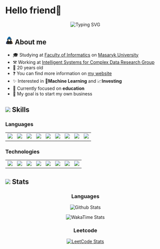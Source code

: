 # Hello friend👋

<div align="center">
<img src="https://readme-typing-svg.demolab.com?font=Kdam+Thmor+Pro&pause=1000&color=F75C00&center=true&random=false&width=435&lines=%F0%9F%A7%A0Mindset+%2B%F0%9F%92%AAGrindset;Always+up+for+a+challenge%F0%9F%98%8E;I'm+the+only+one+who+can+stop+me!;Living+in+the+cloud+%F0%9F%98%B6%E2%80%8D%F0%9F%8C%AB%EF%B8%8F" alt="Typing SVG" />
</div>

## <img src = "https://github.com/0xAbdulKhalid/0xAbdulKhalid/raw/main/assets/mdImages/about_me.gif" width=25px /> **About me**

- 🎓 Studying at [Faculty of Informatics](https://www.fi.muni.cz) on [Masaryk University](https://www.muni.cz/en)
- ⚒️ Working at [Intelligent Systems for Complex Data Research Group](https://disa.fi.muni.cz/complex-data-analysis/home)
- 👴 20 years old
- ❓ You can find more information on [my website](https://filipkrasa.salonek.org/)
- ✨ Interested in 🤖**Machine Learning** and 📈**Investing**
- 🔭 Currently focused on **education**
- 🌱 My goal is to start my own business


## <img src="https://media2.giphy.com/media/QssGEmpkyEOhBCb7e1/giphy.gif?cid=ecf05e47a0n3gi1bfqntqmob8g9aid1oyj2wr3ds3mg700bl&rid=giphy.gif" width=25px> **Skills**

### Languages

<table>
<td><img src="https://cdn.jsdelivr.net/gh/devicons/devicon/icons/python/python-original.svg" width=50px /></td>
<td><img src="https://cdn.jsdelivr.net/gh/devicons/devicon@latest/icons/c/c-original.svg" width=50px /></td>
<td><img src="https://cdn.jsdelivr.net/gh/devicons/devicon/icons/cplusplus/cplusplus-original.svg" width=50px/></td>
<td><img src="https://cdn.jsdelivr.net/gh/devicons/devicon/icons/typescript/typescript-original.svg" width=50px/></td>
<td><img src="https://cdn.jsdelivr.net/gh/devicons/devicon/icons/csharp/csharp-original.svg" width=50px/></td>
<td><img src="https://cdn.jsdelivr.net/gh/devicons/devicon/icons/kotlin/kotlin-original.svg" width=50px/></td>
<td><img src="https://user-images.githubusercontent.com/103866722/177873824-ac727cae-29d5-406d-87de-93bb2bf21f02.png" width=50px/></td>
<td><img src="https://cdn.jsdelivr.net/gh/devicons/devicon/icons/html5/html5-original.svg" width=50px/></td>
<td><img src="https://cdn.jsdelivr.net/gh/devicons/devicon@latest/icons/azuresqldatabase/azuresqldatabase-original.svg" width=50px/></td>
</table>

### Technologies

<table>
<td><img src="https://cdn.jsdelivr.net/gh/devicons/devicon/icons/linux/linux-original.svg" width=50px/></td>
<td><img src="https://cdn.jsdelivr.net/gh/devicons/devicon/icons/vscode/vscode-original.svg" width=50px/></td>
<td><img src="https://cdn.jsdelivr.net/gh/devicons/devicon/icons/git/git-original.svg" width=50px /></td>
<td><img src="https://cdn.jsdelivr.net/gh/devicons/devicon/icons/docker/docker-plain-wordmark.svg" width=50px/></td>
<td><img src="https://cdn.jsdelivr.net/gh/devicons/devicon@latest/icons/androidstudio/androidstudio-original.svg" width=50px/></td>
<td><img src="https://cdn.jsdelivr.net/gh/devicons/devicon@latest/icons/tensorflow/tensorflow-original.svg" width=50px/></td>
<td><img src="https://cdn.jsdelivr.net/gh/devicons/devicon@latest/icons/arduino/arduino-original-wordmark.svg" width=50px/></td>
<td><img src="https://static.wikia.nocookie.net/logopedia/images/1/1f/Nvidia_CUDA.svg" width=50px/></td>

</table>
          


## <img src="https://media.giphy.com/media/iY8CRBdQXODJSCERIr/giphy.gif" width=25px> **Stats**

<div align="center">

### Languages

![Github Stats](https://github-readme-stats.vercel.app/api/top-langs/?username=Fidasek009&layout=compact&langs_count=10&theme=dark&custom_title=GitHub+repositories)

![WakaTime Stats](https://github-readme-stats.vercel.app/api/wakatime?username=@Fidasek009&layout=compact&langs_count=10&custom_title=Time+Wasted&theme=dark)

### Leetcode
[![LeetCode Stats](https://leetcard.jacoblin.cool/fidasek009?theme=dark)](https://leetcode.com/fidasek009/)

</div>




<!--
Used shit:
- https://readme-typing-svg.demolab.com/demo/
- https://github.com/anuraghazra/github-readme-stats
- https://leetcard.jacoblin.cool/
- https://devicon.dev/
-->
